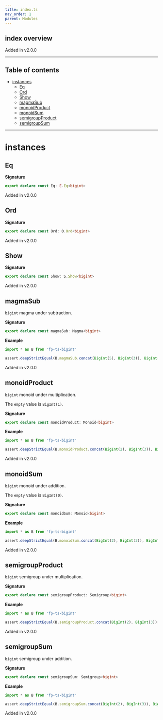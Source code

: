 ```yaml
---
title: index.ts
nav_order: 1
parent: Modules
---
```


## index overview

Added in v2.0.0

---

<h2 class="text-delta">Table of contents</h2>

- [instances](#instances)
  - [Eq](#eq)
  - [Ord](#ord)
  - [Show](#show)
  - [magmaSub](#magmasub)
  - [monoidProduct](#monoidproduct)
  - [monoidSum](#monoidsum)
  - [semigroupProduct](#semigroupproduct)
  - [semigroupSum](#semigroupsum)

---

# instances

## Eq

**Signature**

```ts
export declare const Eq: E.Eq<bigint>
```

Added in v2.0.0

## Ord

**Signature**

```ts
export declare const Ord: O.Ord<bigint>
```

Added in v2.0.0

## Show

**Signature**

```ts
export declare const Show: S.Show<bigint>
```

Added in v2.0.0

## magmaSub

`bigint` magma under subtraction.

**Signature**

```ts
export declare const magmaSub: Magma<bigint>
```

**Example**

```ts
import * as B from 'fp-ts-bigint'

assert.deepStrictEqual(B.magmaSub.concat(BigInt(5), BigInt(3)), BigInt(2))
```

Added in v2.0.0

## monoidProduct

`bigint` monoid under multiplication.

The `empty` value is `BigInt(1)`.

**Signature**

```ts
export declare const monoidProduct: Monoid<bigint>
```

**Example**

```ts
import * as B from 'fp-ts-bigint'

assert.deepStrictEqual(B.monoidProduct.concat(BigInt(2), BigInt(3)), BigInt(6))
```

Added in v2.0.0

## monoidSum

`bigint` monoid under addition.

The `empty` value is `BigInt(0)`.

**Signature**

```ts
export declare const monoidSum: Monoid<bigint>
```

**Example**

```ts
import * as B from 'fp-ts-bigint'

assert.deepStrictEqual(B.monoidSum.concat(BigInt(2), BigInt(3)), BigInt(5))
```

Added in v2.0.0

## semigroupProduct

`bigint` semigroup under multiplication.

**Signature**

```ts
export declare const semigroupProduct: Semigroup<bigint>
```

**Example**

```ts
import * as B from 'fp-ts-bigint'

assert.deepStrictEqual(B.semigroupProduct.concat(BigInt(2), BigInt(3)), BigInt(6))
```

Added in v2.0.0

## semigroupSum

`bigint` semigroup under addition.

**Signature**

```ts
export declare const semigroupSum: Semigroup<bigint>
```

**Example**

```ts
import * as B from 'fp-ts-bigint'

assert.deepStrictEqual(B.semigroupSum.concat(BigInt(2), BigInt(3)), BigInt(5))
```

Added in v2.0.0
